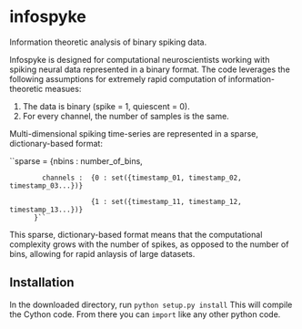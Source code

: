 # infospyke
Information theoretic analysis of binary spiking data.

Infospyke is designed for computational neuroscientists working with spiking neural data represented in a binary format. 
The code leverages the following assumptions for extremely rapid computation of information-theoretic measues:
1) The data is binary (spike = 1, quiescent = 0). 
2) For every channel, the number of samples is the same. 

Multi-dimensional spiking time-series are represented in a sparse, dictionary-based format:

``sparse = {nbins : number_of_bins,

            channels :  {0 : set({timestamp_01, timestamp_02, timestamp_03...})}
            
                        {1 : set({timestamp_11, timestamp_12, timestamp_13...})}
          }``
 
This sparse, dictionary-based format means that the computational complexity grows with the number of spikes, as opposed to the number of bins, allowing for rapid anlaysis of large datasets. 

## Installation
In the downloaded directory, run ``python setup.py install``
This will compile the Cython code. 
From there you can ``import`` like any other python code. 
